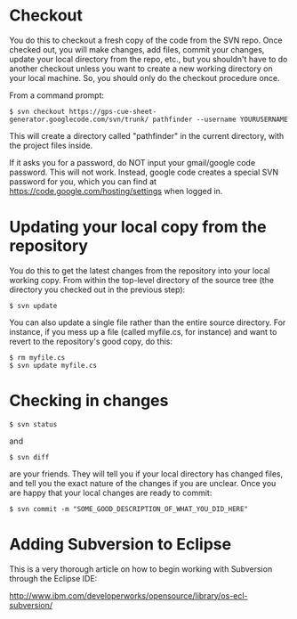 # Checkout #

You do this to checkout a fresh copy of the code from the SVN repo. Once checked out, you will make changes, add files, commit your changes, update your local directory from the repo, etc., but you shouldn't have to do another checkout unless you want to create a new working directory on your local machine. So, you should only do the checkout procedure once.

From a command prompt:

```
$ svn checkout https://gps-cue-sheet-generator.googlecode.com/svn/trunk/ pathfinder --username YOURUSERNAME
```

This will create a directory called "pathfinder" in the current directory, with the project files inside.

If it asks you for a password, do NOT input your gmail/google code password. This will not work. Instead, google code creates a special SVN password for you, which you can find at https://code.google.com/hosting/settings when logged in.

# Updating your local copy from the repository #

You do this to get the latest changes from the repository into your local working copy. From within the top-level directory of the source tree (the directory you checked out in the previous step):

```
$ svn update
```

You can also update a single file rather than the entire source directory. For instance, if you mess up a file (called myfile.cs, for instance) and want to revert to the repository's good copy, do this:

```
$ rm myfile.cs
$ svn update myfile.cs
```

# Checking in changes #

```
$ svn status
```

and

```
$ svn diff
```

are your friends. They will tell you if your local directory has changed files, and tell you the exact nature of the changes if you are unclear. Once you are happy that your local changes are ready to commit:

```
$ svn commit -m "SOME_GOOD_DESCRIPTION_OF_WHAT_YOU_DID_HERE"
```

# Adding Subversion to Eclipse #

This is a very thorough article on how to begin working with Subversion through the Eclipse IDE:

http://www.ibm.com/developerworks/opensource/library/os-ecl-subversion/